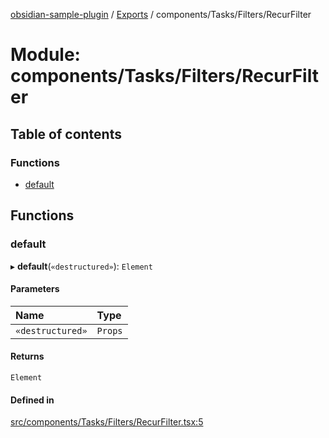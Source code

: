 [obsidian-sample-plugin](../README.md) / [Exports](../modules.md) / components/Tasks/Filters/RecurFilter

# Module: components/Tasks/Filters/RecurFilter

## Table of contents

### Functions

- [default](components_Tasks_Filters_RecurFilter.md#default)

## Functions

### default

▸ **default**(`«destructured»`): `Element`

#### Parameters

| Name | Type |
| :------ | :------ |
| `«destructured»` | `Props` |

#### Returns

`Element`

#### Defined in

[src/components/Tasks/Filters/RecurFilter.tsx:5](https://github.com/dromse/personal-grind-manager/blob/1abcd9e/src/components/Tasks/Filters/RecurFilter.tsx#L5)
